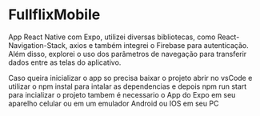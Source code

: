 # FullflixMobile

App React Native com Expo, utilizei diversas bibliotecas, como React-Navigation-Stack, axios
e também integrei o Firebase para autenticação. 
Além disso, explorei o uso dos parâmetros de navegação para transferir dados entre as telas do aplicativo. 

Caso queira inicializar o app so precisa baixar o projeto abrir no vsCode e utilizar o npm instal para intalar as dependencias 
e depois npm run start para incializar o projeto tambem é necessario o App do Expo em seu aparelho celular
ou em um emulador Android ou IOS em seu PC
